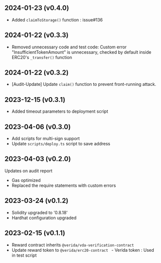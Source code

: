 2024-01-23 (v0.4.0)
-------------------
- Added `claimToStorage()` function : issue#136

2024-01-22 (v0.3.3)
-------------------
- Removed unnecessary code and test code: Custom error "InsufficientTokenAmount" is unnecessary, checked by default inside ERC20's `_transfer()` function

2024-01-22 (v0.3.2)
-------------------
- [Audit-Update] Update `claim()` function to prevent front-running attack. 

2023-12-15 (v0.3.1)
-------------------
- Added timeout parameters to deployment script

2023-04-06 (v0.3.0)
-------------------
- Add scripts for multi-sign support
- Update `scripts/deploy.ts` script to save address

2023-04-03 (v0.2.0)
-------------------
Updates on audit report
- Gas optimized
- Replaced the require statements with custom errors

2023-03-24 (v0.1.2)
-------------------
- Solidity upgraded to '0.8.18'
- Hardhat configuration upgraded

2023-02-15 (v0.1.1)
-------------------
- Reward contract inherits `@verida/vda-verification-contract`
- Update reward token to `@verida/erc20-contract ` - Verida token : Used in test script